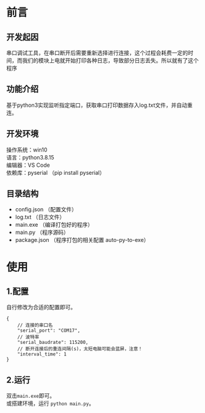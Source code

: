 # 前言

## 开发起因
串口调试工具，在串口断开后需要重新选择进行连接，这个过程会耗费一定的时间，而我们的模块上电就开始打印各种日志，导致部分日志丢失。所以就有了这个程序


## 功能介绍
基于python3实现监听指定端口，获取串口打印数据存入log.txt文件，并自动重连。    

## 开发环境
操作系统：win10  
语言：python3.8.15  
编辑器：VS Code  
依赖库：pyserial （pip install pyserial）  

## 目录结构
- config.json （配置文件）
- log.txt （日志文件）
- main.exe （编译打包好的程序）
- main.py （程序源码）
- package.json （程序打包的相关配置 auto-py-to-exe）

# 使用

## 1.配置
自行修改为合适的配置即可。
```
{
    // 连接的串口名
    "serial_port": "COM17",
    // 波特率
    "serial_baudrate": 115200,
    // 断开连接后的重连间隔(s)，太短电脑可能会蓝屏，注意！
    "interval_time": 1
}
```

## 2.运行
双击`main.exe`即可。  
或搭建环境，运行 `python main.py`。  

